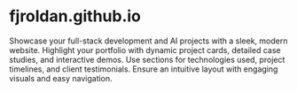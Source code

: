 # fjroldan.github.io
Showcase your full-stack development and AI projects with a sleek, modern website. Highlight your portfolio with dynamic project cards, detailed case studies, and interactive demos. Use sections for technologies used, project timelines, and client testimonials. Ensure an intuitive layout with engaging visuals and easy navigation.
